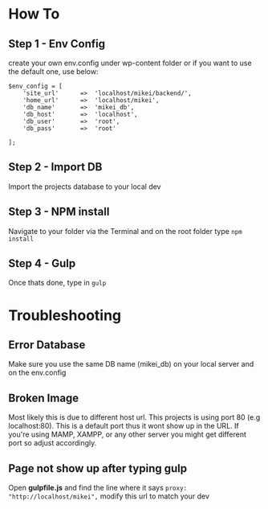# How To

## Step 1 - Env Config

create your own env.config under wp-content folder or if you want to use the default one, use below:

```
$env_config = [
	'site_url'		=>	'localhost/mikei/backend/',
	'home_url'		=>	'localhost/mikei',
	'db_name'		=> 	'mikei_db',
	'db_host'		=>	'localhost',
	'db_user'		=>	'root',
	'db_pass'		=>	'root'

];

```

## Step 2 - Import DB

Import the projects database to your local dev

## Step 3 - NPM install

Navigate to your folder via the Terminal and on the root folder type ``npm install``

## Step 4 - Gulp

Once thats done, type in ``gulp``

# Troubleshooting

## Error Database 

Make sure you use the same DB name (mikei_db) on your local server and on the env.config

## Broken Image

Most likely this is due to different host url. This projects is using port 80 (e.g localhost:80). This is a default port thus it wont show up in the URL. If you're using MAMP, XAMPP, or any other server you might get different port so adjust accordingly.

## Page not show up after typing gulp

Open **gulpfile.js** and find the line where it says ``proxy: "http://localhost/mikei",`` modify this url to match your dev